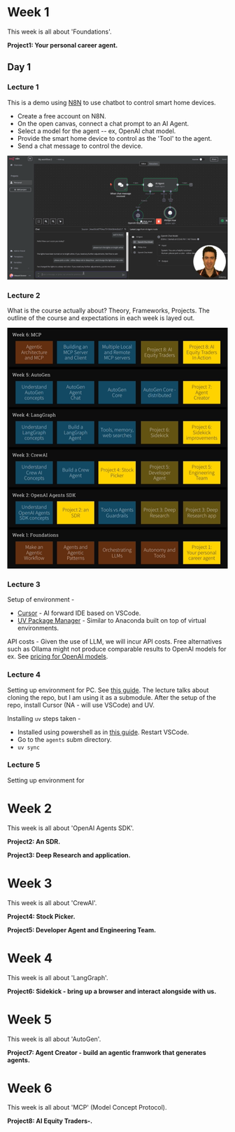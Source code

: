 # Week 1

This week is all about 'Foundations'.

**Project1: Your personal career agent.**

## Day 1

### Lecture 1

This is a demo using [N8N](https://n8n.io/) to use chatbot to control smart home devices.

- Create a free account on N8N.
- On the open canvas, connect a chat prompt to an AI Agent.
- Select a model for the agent -- ex, OpenAI chat model.
- Provide the smart home device to control as the 'Tool' to the agent.
- Send a chat message to control the device.

![image](N8N_smart_devices_demo.png)

### Lecture 2

What is the course actually about? Theory, Frameworks, Projects. The outline of the course and expectations in each week
is layed out.

![image](Weekly_plan.png)

### Lecture 3

Setup of environment -
- [Cursor](https://cursor.com/) - AI forward IDE based on VSCode.
- [UV Package Manager](https://docs.astral.sh/uv/) - Similar to Anaconda built on top of virtual
environments.

API costs - Given the use of LLM, we will incur API costs. Free alternatives such as Ollama might not produce
comparable results to OpenAI models for ex. See [pricing for OpenAI models](https://openai.com/api/pricing/).

### Lecture 4

Setting up environment for PC. See [this guide](../source_material/agents/README.md).
The lecture talks about cloning the repo, but I am using it as a submodule. After the setup
of the repo, install Cursor (NA - will use VSCode) and UV.

Installing `uv` steps taken -
- Installed using powershell as in [this guide](https://docs.astral.sh/uv/getting-started/installation/). Restart VSCode.
- Go to the `agents` subm directory.
- `uv sync`

### Lecture 5

Setting up environment for

# Week 2

This week is all about 'OpenAI Agents SDK'.

**Project2: An SDR.**

**Project3: Deep Research and application.**

# Week 3

This week is all about 'CrewAI'.

**Project4: Stock Picker.**

**Project5: Developer Agent and Engineering Team.**

# Week 4

This week is all about 'LangGraph'.

**Project6: Sidekick - bring up a browser and interact alongside with us.**

# Week 5

This week is all about 'AutoGen'.

**Project7: Agent Creator - build an agentic framwork that generates agents.**

# Week 6

This week is all about 'MCP' (Model Concept Protocol).

**Project8: AI Equity Traders-.**
